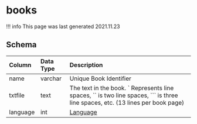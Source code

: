 # books

!!! info
	This page was last generated 2021.11.23

## Schema

| Column | Data Type | Description |
| :--- | :--- | :--- |
| name | varchar | Unique Book Identifier |
| txtfile | text | The text in the book. \` Represents line spaces, \`\` is two line spaces, \`\`\` is three line spaces, etc. \(13 lines per book page\) |
| language | int | [Language](../../../../server/player/languages) |

